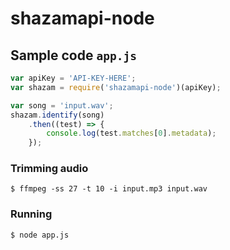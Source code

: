 # shazamapi-node

## Sample code `app.js`
```JavaScript
var apiKey = 'API-KEY-HERE';
var shazam = require('shazamapi-node')(apiKey);

var song = 'input.wav';
shazam.identify(song)
    .then((test) => {
        console.log(test.matches[0].metadata);
    });
```

### Trimming audio
```
$ ffmpeg -ss 27 -t 10 -i input.mp3 input.wav
```

### Running
```
$ node app.js
```
